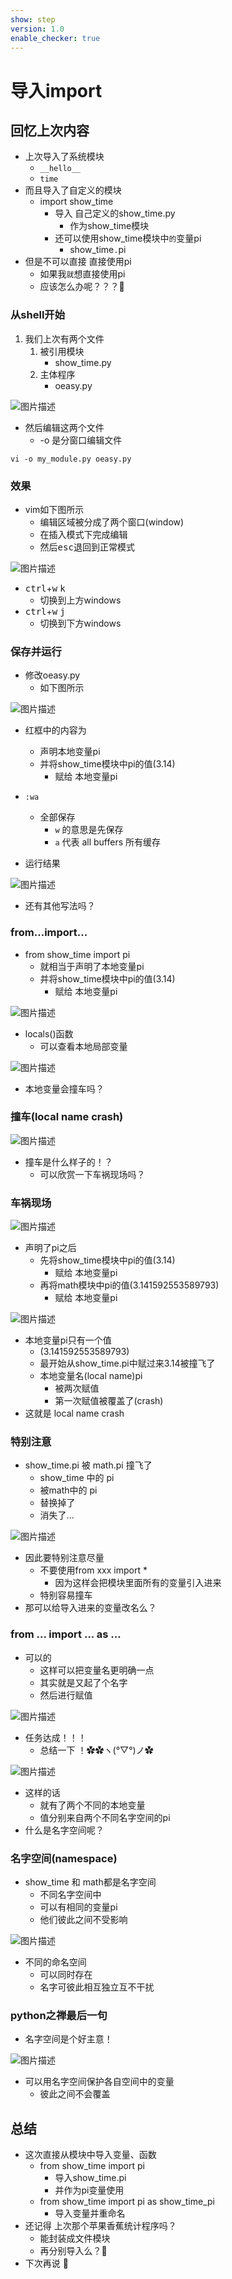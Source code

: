 ```yaml
---
show: step
version: 1.0
enable_checker: true
---
```


# 导入import

## 回忆上次内容

- 上次导入了系统模块
	- `__hello__`
	- `time`
- 而且导入了自定义的模块
	- import show_time
		- 导入 自己定义的show_time.py 
			- 作为show_time模块
		- 还可以使用show_time模块中`的`变量pi
			- show_time`.`pi
- 但是不可以直接 直接使用pi
	- 如果我`就`想直接使用pi
	- 应该怎么办呢？？？🤔

### 从shell开始


1. 我们上次有两个文件
	1. 被引用模块 
		- show_time.py 
	2. 主体程序
		- oeasy.py 

![图片描述](https://doc.shiyanlou.com/courses/uid1190679-20230521-1684679756007)

- 然后编辑这两个文件
	- -o 是分窗口编辑文件

```
vi -o my_module.py oeasy.py
```

### 效果

- vim如下图所示
	- 编辑区域被分成了两个窗口(window)
	- 在插入模式下完成编辑
	- 然后<kbd>esc</kbd>退回到正常模式

![图片描述](https://doc.shiyanlou.com/courses/uid1190679-20230521-1684679830567)

- <kbd>ctrl</kbd>+<kbd>w</kbd> <kbd>k</kbd> 
	- 切换到上方windows
- <kbd>ctrl</kbd>+<kbd>w</kbd> <kbd>j</kbd> 
	- 切换到下方windows

### 保存并运行

- 修改oeasy.py
	- 如下图所示 

![图片描述](https://doc.shiyanlou.com/courses/uid1190679-20230521-1684679939633)

- 红框中的内容为
	- 声明本地变量pi
	- 并将show_time模块中pi的值(3.14) 
		- 赋给 本地变量pi

- `:wa`
	- 全部保存
		- `w` 的意思是先保存
		- `a` 代表 all buffers 所有缓存

- 运行结果

![图片描述](https://doc.shiyanlou.com/courses/uid1190679-20230521-1684679991283)



- 还有其他写法吗？

### from...import...

- from show_time import pi
	- 就相当于声明了本地变量pi
	- 并将show_time模块中pi的值(3.14)
		- 赋给 本地变量pi


![图片描述](https://doc.shiyanlou.com/courses/uid1190679-20230521-1684680166834)

- locals()函数
	- 可以查看本地局部变量

![图片描述](https://doc.shiyanlou.com/courses/uid1190679-20230425-1682407711010)

- 本地变量会撞车吗？

### 撞车(local name crash)

![图片描述](https://doc.shiyanlou.com/courses/uid1190679-20220810-1660099644559)

- 撞车是什么样子的！？
	- 可以欣赏一下车祸现场吗？

### 车祸现场

![图片描述](https://doc.shiyanlou.com/courses/uid1190679-20230521-1684680647393)

- 声明了pi之后
	- 先将show_time模块中pi的值(3.14)
		- 赋给 本地变量pi
	- 再将math模块中pi的值(3.141592553589793)
		- 赋给 本地变量pi

![图片描述](https://doc.shiyanlou.com/courses/uid1190679-20230521-1684680727730)

- 本地变量pi只有一个值
	- (3.141592553589793)
	- 最开始从show_time.pi中赋过来3.14被撞飞了
	- 本地变量名(local name)pi 
		- 被两次赋值
		- 第一次赋值被覆盖了(crash)
- 这就是 local name crash

### 特别注意

- show_time.pi 被 math.pi 撞飞了
	- show_time 中的 pi
	- 被math中的 pi
	- 替换掉了
	- 消失了... 

![图片描述](https://doc.shiyanlou.com/courses/uid1190679-20220810-1660099755457)

- 因此要特别注意尽量
	- 不要使用from xxx import * 
		- 因为这样会把模块里面所有的变量引入进来
	- 特别容易撞车
- 那可以给导入进来的变量改名么？

### from ... import ... as ...

- 可以的	
	- 这样可以把变量名更明确一点
	- 其实就是又起了个名字
	- 然后进行赋值

![图片描述](https://doc.shiyanlou.com/courses/uid1190679-20230521-1684680818189)

- 任务达成！！！	
	- 总结一下 ！✿✿ヽ(°▽°)ノ✿

![图片描述](https://doc.shiyanlou.com/courses/uid1190679-20230521-1684680825441)

- 这样的话
	- 就有了两个不同的本地变量
	- 值分别来自两个不同名字空间的pi
- 什么是名字空间呢？

### 名字空间(namespace)

- show_time 和 math都是名字空间
	- 不同名字空间中
	- 可以有相同的变量pi
	- 他们彼此之间不受影响

![图片描述](https://doc.shiyanlou.com/courses/uid1190679-20230528-1685280599067)

- 不同的命名空间
	- 可以同时存在
	- 名字可彼此相互独立互不干扰 

### python之禅最后一句

- 名字空间是个好主意！

![图片描述](https://doc.shiyanlou.com/courses/uid1190679-20221029-1667051481223)

- 可以用名字空间保护各自空间中的变量
	- 彼此之间不会覆盖

## 总结 
- 这次直接从模块中导入变量、函数
	- from show_time import pi
		- 导入show_time.pi 
		- 并作为pi变量使用
	- from show_time import pi as show_time_pi
		- 导入变量并重命名
- 还记得 上次那个苹果香蕉统计程序吗？
	- 能封装成文件模块
	- 再分别导入么？🤔
- 下次再说 👋



